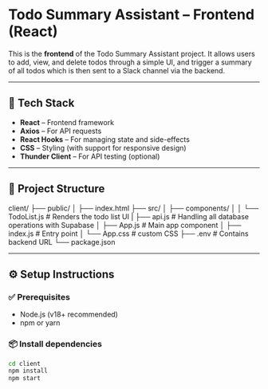 # Todo Summary Assistant – Frontend (React)

This is the **frontend** of the Todo Summary Assistant project. It allows users to add, view, and delete todos through a simple UI, and trigger a summary of all todos which is then sent to a Slack channel via the backend.

---

## 🚀 Tech Stack

- **React** – Frontend framework
- **Axios** – For API requests
- **React Hooks** – For managing state and side-effects
- **CSS** – Styling (with support for responsive design)
- **Thunder Client** – For API testing (optional)

---

## 📁 Project Structure

client/
├── public/
│ ├── index.html
├── src/
│ ├── components/
│ │ └── TodoList.js # Renders the todo list UI
| ├── api.js # Handling all database operations with Supabase
│ ├── App.js # Main app component
│ ├── index.js # Entry point
│ └── App.css # custom CSS
├── .env # Contains backend URL
└── package.json


---

## ⚙️ Setup Instructions

### ✅ Prerequisites

- Node.js (v18+ recommended)
- npm or yarn

### 📦 Install dependencies

```bash
cd client
npm install
npm start